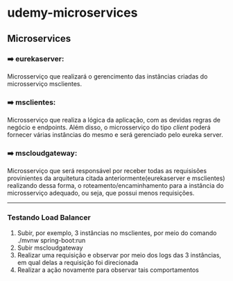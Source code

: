 # udemy-microservices

## Microservices

### :arrow_right: eurekaserver: 
Microsserviço que realizará o gerencimento das instâncias criadas do microsserviço msclientes.

### :arrow_right: msclientes: 
Microsserviço que realiza a lógica da aplicação, com as devidas regras de negócio e endpoints. Além disso, o microsserviço do tipo _client_ poderá 
fornecer várias instâncias do mesmo e será gerenciado pelo eureka server.

### :arrow_right: mscloudgateway: 
Microsserviço que será responsável por receber todas as requisisões provinientes da arquitetura citada anteriormente(eurekaserver e msclientes)
realizando dessa forma, o roteamento/encaminhamento para a instância do microsserviço adequado, ou seja, que possui menos requisições.

----

### Testando Load Balancer

1. Subir, por exemplo, 3 instâncias no msclientes, por meio do comando ./mvnw spring-boot:run
2. Subir mscloudgateway
3. Realizar uma requisição e observar por meio dos logs das 3 instâncias, em qual delas a requisição foi direcionada
4. Realizar a ação novamente para observar tais comportamentos
